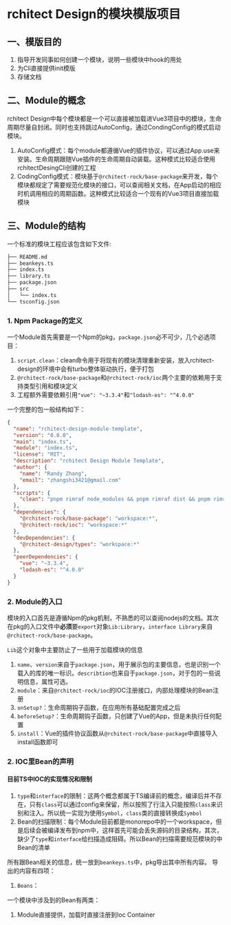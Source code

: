 # rchitect Design的模块模版项目

## 一、模版目的

1. 指导开发同事如何创建一个模块，说明一些模块中hook的用处
2. 为Cli直接提供init模版
3. 存储文档

## 二、Module的概念

rchitect Design中每个模块都是一个可以直接被加载进Vue3项目中的模块，生命周期尽量自封闭。同时也支持跳过AutoConfig，通过CondingConfig的模式启动模块。

1. AutoConfig模式：每个module都遵循Vue的插件协议，可以通过App.use来安装。生命周期跟随Vue插件的生命周期自动装载。这种模式比较适合使用rchitectDesingCli创建的工程
2. CodingConfig模式：模块基于`@rchitect-rock/base-package`来开发，每个模块都规定了需要规范化模块的接口，可以查阅相关文档，在App启动的相应时机调用相应的周期函数。这种模式比较适合一个现有的Vue3项目直接加载模块

## 三、Module的结构

一个标准的模块工程应该包含如下文件:

```md
├── README.md
├── beankeys.ts
├── index.ts
├── library.ts
├── package.json
├── src
│   └── index.ts
└── tsconfig.json
```

### 1. Npm Package的定义

一个Module首先需要是一个Npm的pkg，`package.json`必不可少，几个必选项目：

1. `script.clean`：clean命令用于将现有的模块清理重新安装，放入rchitect-design的环境中会有turbo整体驱动执行，便于打包
2. `@rchitect-rock/base-package`和`@rchitect-rock/ioc`两个主要的依赖用于支持类型引用和模块定义
3. 工程额外需要依赖引用`"vue": "~3.3.4"`和`"lodash-es": "^4.0.0"`

一个完整的包一般结构如下：

```json
{
  "name": "rchitect-design-module-template",
  "version": "0.0.0",
  "main": "index.ts",
  "module": "index.ts",
  "license": "MIT",
  "description": "rchitect Design Module Template",
  "author": {
    "name": "Randy Zhang",
    "email": "zhangshi3421@gmail.com"
  },
  "scripts": {
    "clean": "pnpm rimraf node_modules && pnpm rimraf dist && pnpm rimraf .turbo"
  },
  "dependencies": {
    "@rchitect-rock/base-package": "workspace:*",
    "@rchitect-rock/ioc": "workspace:*"
  },
  "devDependencies": {
    "@rchitect-design/types": "workspace:*"
  },
  "peerDependencies": {
    "vue": "~3.3.4",
    "lodash-es": "^4.0.0"
  }
}
```

### 2. Module的入口

模块的入口首先是遵循Npm的pkg机制，不熟悉的可以查阅nodejs的文档。其次在pkg的入口文件中**必须**要`export`对象`Lib:Library`，`interface Library`来自`@rchitect-rock/base-package`。

`Lib`这个对象中主要防止了一些用于加载模块的信息

1. `name`、`version`来自于`package.json`，用于展示包的主要信息，也是识别一个载入的库的唯一标识。`describtion`也来自于`package.json`，对于包的一些说明信息，属性可选。
2. `module`：来自`@rchitect-rock/ioc`的IOC注册接口，内部处理模块的Bean注册
3. `onSetup?`：生命周期钩子函数，在应用所有基础配置完成之后
4. `beforeSetup?`：生命周期钩子函数，只创建了Vue的App，但是未执行任何配置
5. `install`：Vue的插件协议函数从`@rchitect-rock/base-package`中直接导入install函数即可

### 2. IOC里Bean的声明

#### 目前TS中IOC的实现情况和限制

1. `type`和`interface`的限制：这两个概念都属于TS编译前的概念，编译后并不存在，只有`class`可以通过config来保留，所以按照了行注入只能按照`class`来识别和注入。所以统一实现为使用`Symbol`，`class`类的直接转换成`Symbol`
2. Bean的扫描限制：每个Module目前都是monorepo中的一个workspace，但是后续会被编译发布到npm中，这样首先可能会丢失源码的目录结构，其次，缺少了`type`和`interface`给扫描造成阻碍。所以Bean的扫描需要规范模块的中Bean的清单

所有跟Bean相关的信息，统一放到`beankeys.ts`中，pkg导出其中所有内容。
导出的内容有四项：

1. `Beans`：

一个模块中涉及到的Bean有两类：

1. Module直接提供，加载时直接注册到Ioc Container
